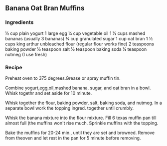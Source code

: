 ## Banana Oat Bran Muffins

### Ingredients
1⁄2 cup plain yogurt
1 large egg
1⁄4 cup vegetable oil
1 1⁄2 cups mashed bananas (usually 3 bananas)
3⁄4 cup granulated sugar
1 cup oat bran
1 1⁄2 cups king arthur unbleached flour (regular flour works fine)
2 teaspoons baking powder
1⁄2 teaspoon salt
1⁄2 teaspoon baking soda
1⁄4 teaspoon nutmeg (I use fresh)

### Recipe

Preheat oven to 375 degrees.Grease or spray muffin tin.

Combine yogurt,egg,oil,mashed banana, sugar, and oat bran in a bowl. Whisk togethr and set aside for 10 minute.

Whisk together the flour, baking powder, salt, baking soda, and nutmeg. In a separate bowl work the topping ingred. together until crumbly.

Whisk the banana mixture into the flour mixture. Fill 6 texas muffin pan till almost full (the muffins won't rise much. Sprinkle muffins with the topping.

Bake the muffins for 20-24 min., until they are set and browned. Remove from theoven and let rest in the pan for 5 minute before removing.
